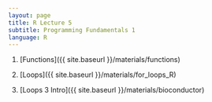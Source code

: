 ```yaml
---
layout: page
title: R Lecture 5
subtitle: Programming Fundamentals 1
language: R
---
```


1) [Functions]({{ site.baseurl }}/materials/functions)

2) [Loops]({{ site.baseurl }}/materials/for_loops_R)

3) [Loops 3 Intro]({{ site.baseurl }}/materials/bioconductor)

